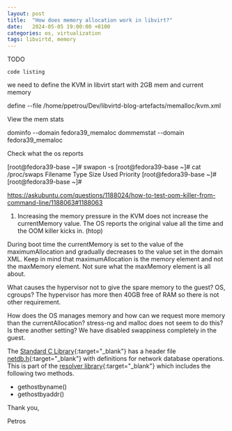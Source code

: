 ```yaml
---
layout: post
title:  "How does memory allocation work in libvirt?"
date:   2024-05-05 19:00:00 +0100
categories: os, virtualization
tags: libvirtd, memory
---
```


TODO



```
code listing
```

we need to define the KVM in libvirt
start with 2GB mem and current memory

define --file /home/ppetrou/Dev/libvirtd-blog-artefacts/memalloc/kvm.xml


View the mem stats

dominfo --domain fedora39_memaloc 
dommemstat --domain fedora39_memaloc

Check what the os reports 

[root@fedora39-base ~]# swapon -s
[root@fedora39-base ~]# cat /proc/swaps 
Filename                                Type            Size            Used            Priority
[root@fedora39-base ~]# 
[root@fedora39-base ~]# 


https://askubuntu.com/questions/1188024/how-to-test-oom-killer-from-command-line/1188063#1188063


1. Increasing the memory pressure in the KVM does not increase the currentMemory value.
The OS reports the original value all the time and the OOM killer kicks in. (htop)

During boot time the currentMemory is set to the value of the maximumAllocation and
gradually decreases to the value set in the domain XML. Keep in mind that maximumAllocation is
the memory element and not the maxMemory element. Not sure what the maxMemory element is all about.

What causes the hypervisor not to give the spare memory to the guest?
OS, cgroups? The hypervisor has more then 40GB free of RAM so there is not other requirement.

How does the OS manages memory and how can we request more memory than the currentAllocation?
stress-ng and malloc does not seem to do this? Is there another setting?
We have disabled swappiness completely in the guest.


The [Standard C Library](https://www.gnu.org/software/libc/libc.html){:target="_blank"} has a header file [netdb.h](https://github.com/bminor/glibc/blob/master/resolv/netdb.h){:target="_blank"} with definitions for network database operations. This is part of the [resolver library](https://tldp.org/LDP/nag2/x-087-2-resolv.library.html){:target="_blank"} which includes the following two methods.

* gethostbyname()
* gethostbyaddr()

Thank you,

Petros


<div id="commentics"></div>
